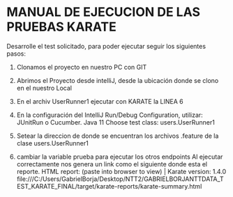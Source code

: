 
# MANUAL DE EJECUCION DE LAS PRUEBAS KARATE 

Desarrolle el test solicitado, para poder ejecutar seguir los siguientes pasos:


    






1. Clonamos el proyecto en nuestro PC con GIT 
2. Abrimos el Proyecto desde intelliJ, desde la ubicación donde se clono en el nuestro Local 
3. En el archiv UserRunner1 ejecutar con KARATE la LINEA 6
4. En la configuración del IntelliJ Run/Debug Configuration, utilizar:
 JUnitRun o Cucumber.
Java 11
Choose test class: users.UserRunner1

5. Setear la direccion de donde se encuentran los archivos .feature de la clase users.UserRunner1
6. cambiar la variable prueba para ejecutar los otros endpoints
Al ejecutar correctamente nos genera un link como el siguiente donde esta el reporte.
HTML report: (paste into browser to view) | Karate version: 1.4.0
file:///C:/Users/GabrielBorja/Desktop/NTT2/GABRIELBORJANTTDATA_TEST_KARATE_FINAL/target/karate-reports/karate-summary.html





